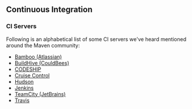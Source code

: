 ## Continuous Integration

### CI Servers

Following is an alphabetical list of some CI servers we've heard
mentioned around the Maven community:

-   [Bamboo (Atlassian)](https://www.atlassian.com/software/bamboo/)
-   [BuildHive (CouldBees)](https://buildhive.cloudbees.com/)
-   [CODESHIP](https://codeship.com/)
-   [Cruise Control](https://cruisecontrol.sourceforge.net/)
-   [Hudson](https://hudson-ci.org/)
-   [Jenkins](https://jenkins-ci.org/)
-   [TeamCity (JetBrains)](https://www.jetbrains.com/teamcity/)
-   [Travis](https://travis-ci.org/)

